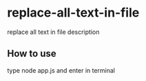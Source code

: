 # replace-all-text-in-file
replace all text in file description

## How to use
type node app.js and enter in terminal 
